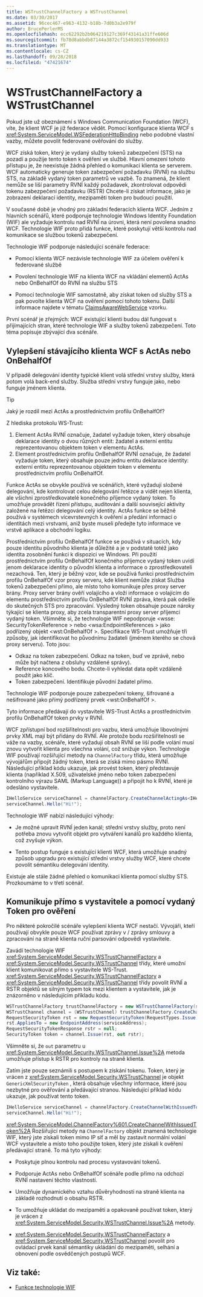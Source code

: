 ```yaml
---
title: WSTrustChannelFactory a WSTrustChannel
ms.date: 03/30/2017
ms.assetid: 96cec467-e963-4132-b18b-7d0b3a2e979f
author: BrucePerlerMS
ms.openlocfilehash: ecc62292b2b064219127c369f43141a31ffe606d
ms.sourcegitcommit: fb78d8abbdb87144a3872cf154930157090dd933
ms.translationtype: MT
ms.contentlocale: cs-CZ
ms.lasthandoff: 09/28/2018
ms.locfileid: "47421674"
---
```

# <a name="wstrustchannelfactory-and-wstrustchannel"></a>WSTrustChannelFactory a WSTrustChannel
Pokud jste už obeznámení s Windows Communication Foundation (WCF), víte, že klient WCF je již federace vědět. Pomocí konfigurace klienta WCF s <xref:System.ServiceModel.WSFederationHttpBinding> nebo podobné vlastní vazby, můžete povolit federované ověřování do služby.

 WCF získá token, který je vydaný služby tokenů zabezpečení (STS) na pozadí a použije tento token k ověření ve službě. Hlavní omezení tohoto přístupu je, že neexistuje žádná přehled o komunikaci klienta se serverem. WCF automaticky generuje token zabezpečení požadavku (RVNÍ) na službu STS, na základě vydaný token parametrů ve vazbě. To znamená, že klient nemůže se liší parametry RVNÍ každý požadavek, zkontrolovat odpovědi tokenu zabezpečení požadavku (RSTR) Chcete-li získat informace, jako je zobrazení deklarací identity, mezipaměti token pro budoucí použití.

 V současné době je vhodný pro základní federacích klienta WCF. Jedním z hlavních scénářů, které podporuje technologie Windows Identity Foundation (WIF) ale vyžaduje kontrolu nad RVNÍ na úrovni, která není povolena snadno WCF. Technologie WIF proto přidá funkce, které poskytují větší kontrolu nad komunikace se službou tokenů zabezpečení.

 Technologie WIF podporuje následující scénáře federace:

- Pomocí klienta WCF nezávisle technologie WIF za účelem ověření k federované službě

- Povolení technologie WIF na klienta WCF na vkládání elementů ActAs nebo OnBehalfOf do RVNÍ na službu STS

- Pomocí technologie WIF samostatně, aby získat token od služby STS a pak povolte klienta WCF na ověření pomocí tohoto tokenu. Další informace najdete v tématu [ClaimsAwareWebService](https://go.microsoft.com/fwlink/?LinkID=248406) vzorku.

 První scénář je zřejmých: WCF existující klienti budou dál fungovat s přijímajících stran, které technologie WIF a služby tokenů zabezpečení. Toto téma popisuje zbývající dva scénáře.

## <a name="enhancing-an-existing-wcf-client-with-actas--onbehalfof"></a>Vylepšení stávajícího klienta WCF s ActAs nebo OnBehalfOf
V případě delegování identity typické klient volá střední vrstvy služby, která potom volá back-end služby. Služba střední vrstvy funguje jako, nebo funguje jménem klienta.

> [!TIP]
> Jaký je rozdíl mezi ActAs a prostřednictvím profilu OnBehalfOf?
>
> Z hlediska protokolu WS-Trust:
>
> 1. Element ActAs RVNÍ označuje, žadatel vyžaduje token, který obsahuje deklarace identity o dvou různých entit: žadatel a externí entitu reprezentovanou objektem token v elementu ActAs.
> 2. Element prostřednictvím profilu OnBehalfOf RVNÍ označuje, že žadatel vyžaduje token, který obsahuje pouze jednu entitu deklarace identity: externí entitu reprezentovanou objektem token v elementu prostřednictvím profilu OnBehalfOf.
>
> Funkce ActAs se obvykle používá ve scénářích, které vyžadují složené delegování, kde kontrolovat celou delegování řetězce a vidět nejen klienta, ale všichni zprostředkovatelé konečného příjemce vydaný token. To umožňuje provádět řízení přístupu, auditování a další související aktivity založené na řetězci delegování celý identity. ActAs funkce se běžně používá v systémech vícevrstevných k ověření a předání informací o identitách mezi vrstvami, aniž byste museli předejte tyto informace ve vrstvě aplikace a obchodní logiku.
>
> Prostřednictvím profilu OnBehalfOf funkce se používá v situacích, kdy pouze identitu původního klienta je důležité a je v podstatě totéž jako identita zosobnění funkci k dispozici ve Windows. Při použití prostřednictvím profilu OnBehalfOf konečného příjemce vydaný token uvidí jenom deklarace identity o původní klienta a informace o zprostředkovateli nezachová. Ten, který je běžný vzor, kde se používá funkci prostřednictvím profilu OnBehalfOf vzor proxy serveru, kde klient nemůže získat Služba tokenů zabezpečení přímo, ale místo toho komunikuje přes proxy server brány. Proxy server brány ověří volajícího a vloží informace o volajícím do elementu prostřednictvím profilu OnBehalfOf RVNÍ zpráva, která pak odešle do skutečných STS pro zpracování. Výsledný token obsahuje pouze nároky týkající se klienta proxy, aby zcela transparentní proxy server příjemci vydaný token. Všimněte si, že technologie WIF nepodporuje \<wsse: SecurityTokenReference > nebo \<wsa:EndpointReferences > jako podřízený objekt \<wst:OnBehalfOf >. Specifikace WS-Trust umožňuje tři způsoby, jak identifikovat ho původnímu žadateli (jménem kterého se chová proxy serveru). Toto jsou:
>
> - Odkaz na token zabezpečení. Odkaz na token, buď ve zprávě, nebo může být načtena z obsluhy vzdálené správy).
> - Reference koncového bodu. Chcete-li vyhledat data opět vzdáleně použít jako klíč.
> - Token zabezpečení. Identifikuje původní žadatel přímo.
>
> Technologie WIF podporuje pouze zabezpečení tokeny, šifrované a nešifrované jako přímý podřízený prvek \<wst:OnBehalfOf >.

 Tyto informace předávají do vystavitele WS-Trust ActAs a prostřednictvím profilu OnBehalfOf token prvky v RVNÍ.

 WCF zpřístupní bod rozšiřitelnosti pro vazbu, která umožňuje libovolnými prvky XML mají být přidány do RVNÍ. Ale protože bodu rozšiřitelnosti se váže na vazby, scénáře, které vyžadují obsah RVNÍ se liší podle volání musí znovu vytvořit klienta pro všechna volání, což snižuje výkon. Technologie WIF používají rozšiřující metody na `ChannelFactory` třídu, která umožňuje vývojářům připojit žádný token, která se získá mimo pásmo RVNÍ. Následující příklad kódu ukazuje, jak provést token, který představuje klienta (například X.509, uživatelské jméno nebo token zabezpečení kontrolního výrazu SAML (Markup Language)) a připojit ho k RVNÍ, které je odesláno vystavitele.

```csharp
IHelloService serviceChannel = channelFactory.CreateChannelActingAs<IHelloService>(clientSamlToken);
serviceChannel.Hello("Hi!");
```

 Technologie WIF nabízí následující výhody:

- Je možné upravit RVNÍ jeden kanál; střední vrstvy služby, proto není potřeba znovu vytvořit objekt pro vytváření kanálů pro každého klienta, což zvyšuje výkon.

- Tento postup funguje s existující klienti WCF, která umožňuje snadný způsob upgradu pro existující střední vrstvy služby WCF, které chcete povolit sémantiku delegování identity.

 Existuje ale stále žádné přehled o komunikaci klienta pomocí služby STS. Prozkoumáme to v třetí scénář.

## <a name="communicating-directly-with-an-issuer-and-using-the-issued-token-to-authenticate"></a>Komunikuje přímo s vystavitele a pomocí vydaný Token pro ověření
Pro některé pokročilé scénáře vylepšení klienta WCF nestačí. Vývojáři, kteří používají obvykle pouze WCF používat zprávy v / zprávy smlouvy a zpracování na straně klienta ruční parsování odpovědi vystavitele.

Zavádí technologie WIF <xref:System.ServiceModel.Security.WSTrustChannelFactory> a <xref:System.ServiceModel.Security.WSTrustChannel> třídy, které umožní klient komunikovat přímo s vystavitele WS-Trust. <xref:System.ServiceModel.Security.WSTrustChannelFactory> a <xref:System.ServiceModel.Security.WSTrustChannel> třídy povolit RVNÍ a RSTR objektů se silným typem tok mezi klientem a vystavitele, jak je znázorněno v následujícím příkladu kódu.

```csharp
WSTrustChannelFactory trustChannelFactory = new WSTrustChannelFactory(stsBinding, stsAddress);
WSTrustChannel channel = (WSTrustChannel) trustChannelFactory.CreateChannel();
RequestSecurityToken rst = new RequestSecurityToken(RequestTypes.Issue);
rst.AppliesTo = new EndpointAddress(serviceAddress);
RequestSecurityTokenResponse rstr = null;
SecurityToken token = channel.Issue(rst, out rstr);
```

Všimněte si, že `out` parametru u <xref:System.ServiceModel.Security.WSTrustChannel.Issue%2A> metoda umožňuje přístup k RSTR pro kontroly na straně klienta.

Zatím jste pouze seznámili s postupem k získání tokenu. Token, který je vrácen z <xref:System.ServiceModel.Security.WSTrustChannel> je objekt `GenericXmlSecurityToken` , která obsahuje všechny informace, které jsou nezbytné pro ověřování a předávající stranou. Následující příklad kódu ukazuje, jak používat tento token.

```csharp
IHelloService serviceChannel = channelFactory.CreateChannelWithIssuedToken<IHelloService>( token );
serviceChannel.Hello("Hi!");
```

<xref:System.ServiceModel.ChannelFactory%601.CreateChannelWithIssuedToken%2A> Rozšiřující metody na `ChannelFactory` objekt znamená technologie WIF, který jste získali token mimo IP síť a měl by zastavit normální volání WCF vystavitele a místo toho použijte token, který jste získali k ověření předávající straně. To má tyto výhody:

- Poskytuje plnou kontrolu nad procesu vystavování tokenů.

- Podporuje ActAs nebo OnBehalfOf scénáře podle přímo na odchozí RVNÍ nastavení těchto vlastností.

- Umožňuje dynamického vztahu důvěryhodnosti na straně klienta na základě rozhodnutí o obsahu RSTR.

- To umožňuje ukládat do mezipaměti a opakovaně používat token, který je vrácen z <xref:System.ServiceModel.Security.WSTrustChannel.Issue%2A> metody.

- <xref:System.ServiceModel.Security.WSTrustChannelFactory> a <xref:System.ServiceModel.Security.WSTrustChannel> povolit pro ovládací prvek kanál sémantiky ukládání do mezipaměti, selhání a obnovení podle osvědčených postupů WCF.

## <a name="see-also"></a>Viz také:

- [Funkce technologie WIF](../../../docs/framework/security/wif-features.md)